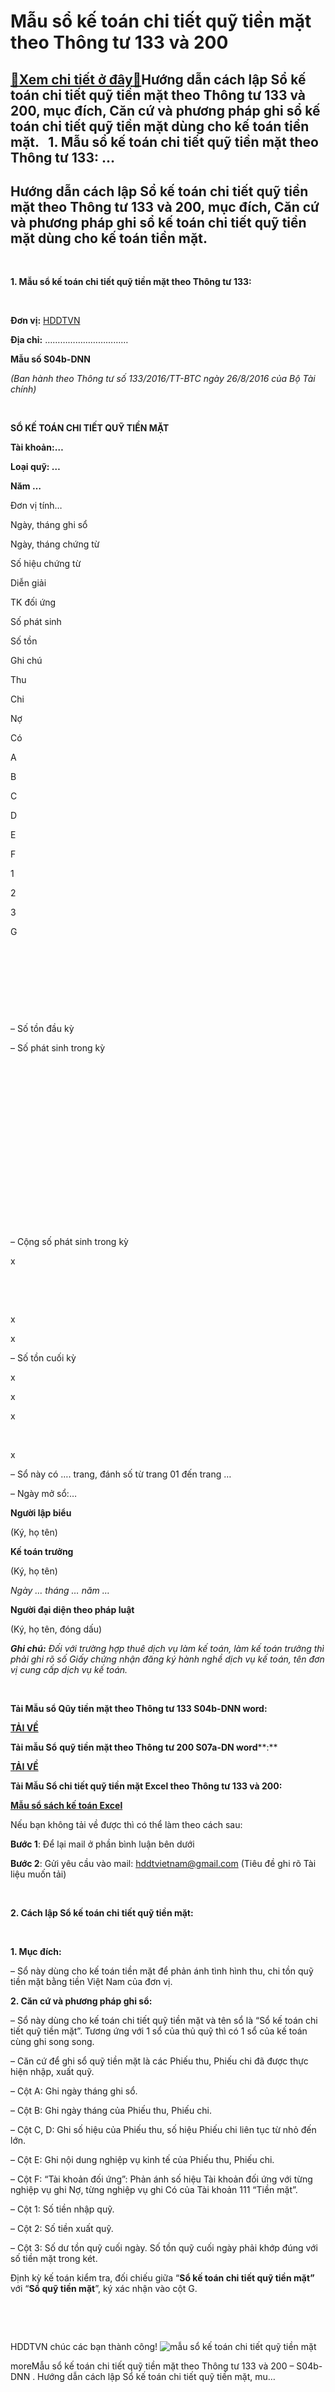 Mẫu sổ kế toán chi tiết quỹ tiền mặt theo Thông tư 133 và 200
======================================================================

[:gift:Xem chi tiết ở đây:gift:](https://hddtvn.com/ma%cc%83u-so%cc%89-ke-toan-chi-tiet-quy%cc%83-tien-ma%cc%a3t-theo-thong-tu-133-va-200/)Hướng dẫn cách lập Sổ kế toán chi tiết quỹ tiền mặt theo Thông tư 133 và 200, mục đích, Căn cứ và phương pháp ghi sổ kế toán chi tiết quỹ tiền mặt dùng cho kế toán tiền mặt.   1. Mẫu sổ kế toán chi tiết quỹ tiền mặt theo Thông tư 133: …
------------------------------------------------------------------------------------------------------------------------------------------------------------------------------------------------------------------------------------------------------------------------



Hướng dẫn cách lập Sổ kế toán chi tiết quỹ tiền mặt theo Thông tư 133 và 200, mục đích, Căn cứ và phương pháp ghi sổ kế toán chi tiết quỹ tiền mặt dùng cho kế toán tiền mặt.
---------------------------------------------------------------------------------------------------------------------------------------------------------------------------------------------------


 


**1. Mẫu sổ kế toán chi tiết quỹ tiền mặt theo Thông tư 133:**  

 






**Đơn vị:** [HDDTVN](http://hddtvn.com/ "HDDTVN")  

**Địa chỉ:** ……………………………

**Mẫu số S04b-DNN**  

*(Ban hành theo Thông tư số 133/2016/TT-BTC ngày 26/8/2016 của Bộ Tài chính)*



 



**SỔ KẾ TOÁN CHI TIẾT QUỸ TIỀN MẶT**  

**Tài khoản:…**  

**Loại quỹ: …**  

**Năm …**

Đơn vị tính…




Ngày, tháng ghi sổ

Ngày, tháng chứng từ

Số hiệu chứng từ

Diễn giải

TK đối ứng

Số phát sinh

Số tồn

Ghi chú



Thu

Chi



Nợ

Có



A

B

C

D

E

F

1

2

3

G



 

 

 

 

– Số tồn đầu kỳ  

 – Số phát sinh trong kỳ  

    

    

    

  

 

 

 

 

 



– Cộng số phát sinh trong kỳ

x

 

 

x

x



– Số tồn cuối kỳ

x

x

x

 

x



– Sổ này có …. trang, đánh số từ trang 01 đến trang …  

– Ngày mở sổ:…








**Người lập biểu**  

 (Ký, họ tên)


  

**Kế toán trưởng**  

 (Ký, họ tên)

*Ngày … tháng … năm …*  

**Người đại diện theo pháp luật**  

 (Ký, họ tên, đóng dấu)



***Ghi chú:*** *Đối với trường hợp thuê dịch vụ làm kế toán, làm kế toán trưởng thì phải ghi rõ số Giấy chứng nhận đăng ký hành nghề dịch vụ kế toán, tên đơn vị cung cấp dịch vụ kế toán.*


   

**Tải Mẫu sổ Qũy tiền mặt theo Thông tư 133 S04b-DNN word:**



[**TẢI VỀ**](http://drive.google.com/open?id=0B24q-XZt4667SXZGNU5CejB4cDQ "tải theo thông tư 133")
   

**Tải mẫu Sổ** **quỹ tiền mặt theo Thông tư 200 S07a-DN word****:**



[**TẢI VỀ**](https://drive.google.com/open?id=0B24q-XZt4667b1V0a29GMmQ0Rjg "Tải theo thông tư 200")

**Tải Mẫu Sổ chi tiết quỹ tiền mặt Excel theo Thông tư 133 và 200:**



**[Mẫu sổ sách kế toán Excel](# "mẫu sổ sách kế toán Excel")**  

Nếu bạn không tải về được thì có thể làm theo cách sau:  

**Bước 1**: Để lại mail ở phần bình luận bên dưới  

**Bước 2**: Gửi yêu cầu vào mail: [hddtvietnam@gmail.com](mailto:hddtvietnam@gmail.com) (Tiêu đề ghi rõ Tài liệu muốn tải)


   

**2. Cách lập Sổ kế toán chi tiết quỹ tiền mặt:**  

   

**1. Mục đích:**  

– Sổ này dùng cho kế toán tiền mặt để phản ánh tình hình thu, chi tồn quỹ tiền mặt bằng tiền Việt Nam của đơn vị.  

**2. Căn cứ và phương pháp ghi sổ:**


– Sổ này dùng cho kế toán chi tiết quỹ tiền mặt và tên sổ là “Sổ kế toán chi tiết quỹ tiền mặt”. Tương ứng với 1 sổ của thủ quỹ thì có 1 sổ của kế toán cùng ghi song song.


– Căn cứ để ghi sổ quỹ tiền mặt là các Phiếu thu, Phiếu chi đã được thực hiện nhập, xuất quỹ.  

– Cột A: Ghi ngày tháng ghi sổ.  

– Cột B: Ghi ngày tháng của Phiếu thu, Phiếu chi.  

– Cột C, D: Ghi số hiệu của Phiếu thu, số hiệu Phiếu chi liên tục từ nhỏ đến lớn.  

– Cột E: Ghi nội dung nghiệp vụ kinh tế của Phiếu thu, Phiếu chi.  

– Cột F: “Tài khoản đối ứng”: Phản ánh số hiệu Tài khoản đối ứng với từng nghiệp vụ ghi Nợ, từng nghiệp vụ ghi Có của Tài khoản 111 “Tiền mặt”.  

– Cột 1: Số tiền nhập quỹ.  

– Cột 2: Số tiền xuất quỹ.  

– Cột 3: Số dư tồn quỹ cuối ngày. Số tồn quỹ cuối ngày phải khớp đúng với số tiền mặt trong két.


Định kỳ kế toán kiểm tra, đối chiếu giữa “**Sổ kế toán chi tiết quỹ tiền mặt”** với “**Sổ quỹ tiền mặt**”, ký xác nhận vào cột G.




  

  

   

    

HDDTVN chúc các bạn thành công!
![mẫu sổ kế toán chi tiết quỹ tiền mặt](https://hddtvn.com/wp-content/uploads/2021/01/mau-so-ke-toan-chi-tiet-quy-tien-mat.png "mẫu sổ kế toán chi tiết quỹ tiền mặt")


moreMẫu sổ kế toán chi tiết quỹ tiền mặt theo Thông tư 133 và 200 – S04b-DNN . Hướng dẫn cách lập Sổ kế toán chi tiết quỹ tiền mặt, mu…

